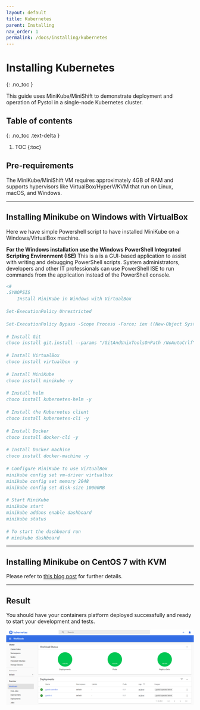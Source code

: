 ```yaml
---
layout: default
title: Kubernetes
parent: Installing
nav_order: 1
permalink: /docs/installing/kubernetes
---
```


# Installing Kubernetes
{: .no_toc }

This guide uses MiniKube/MiniShift to demonstrate deployment and operation of Pystol
in a single-node Kubernetes cluster.

## Table of contents
{: .no_toc .text-delta }

1. TOC
{:toc}

## Pre-requirements

The MiniKube/MiniShift VM requires approximately 4GB
of RAM and supports hypervisors like
VirtualBox/HyperV/KVM
that run on Linux, macOS, and Windows.

---

## Installing Minikube on Windows with VirtualBox

Here we have simple Powershell script to have installed
MiniKube on a Windows/VirtualBox machine.

**For the Windows installation use the
Windows PowerShell Integrated Scripting Environment (ISE)**
This is a  is a GUI-based application to assist with writing
and debugging PowerShell scripts. System administrators,
developers and other IT professionals can use PowerShell ISE
to run commands from the application instead of the PowerShell console.

```powershell
<#  
.SYNOPSIS  
    Install MiniKube in Windows with VirtualBox

Set-ExecutionPolicy Unrestricted

Set-ExecutionPolicy Bypass -Scope Process -Force; iex ((New-Object System.Net.WebClient).DownloadString('https://chocolatey.org/install.ps1'))

# Install Git
choco install git.install --params "/GitAndUnixToolsOnPath /NoAutoCrlf" -y

# Install VirtualBox
choco install virtualbox -y

# Install MiniKube
choco install minikube -y

# Install helm
choco install kubernetes-helm -y

# Install the Kubernetes client
choco install kubernetes-cli -y

# Install Docker
choco install docker-cli -y

# Install Docker machine
choco install docker-machine -y

# Configure MiniKube to use VirtualBox
minikube config set vm-driver virtualbox
minikube config set memory 2048
minikube config set disk-size 10000MB

# Start MiniKube
minikube start
minikube addons enable dashboard
minikube status

# To start the dashboard run
# minikube dashboard
```

---

## Installing Minikube on CentOS 7 with KVM

Please refer to [this blog post](https://www.anstack.com/blog/2019/10/13/oil-painting-and-installing-minikube-in-centos-7.html) for further details.

---

## Result

You should have your containers platform deployed successfully and ready to start your development and tests.

![](https://raw.githubusercontent.com/pystol/pystol-docs/master/assets/images/installing_minikube.PNG)
